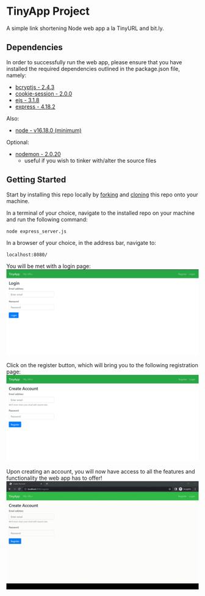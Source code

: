 # TinyApp Project

A simple link shortening Node web app a la TinyURL and bit.ly.

## Dependencies

In order to successfully run the web app, please ensure that you have installed the required dependencies outlined in the package.json file, namely:

- [bcryptjs - 2.4.3](https://www.npmjs.com/package/bcryptjs)
- [cookie-session - 2.0.0](https://www.npmjs.com/package/cookie-session)
- [ejs - 3.1.8](https://www.npmjs.com/package/ejs)
- [express - 4.18.2](https://www.npmjs.com/package/express)

Also:

- [node - v16.18.0 (minimum)](https://nodejs.org/en/download/)

Optional:

- [nodemon - 2.0.20](https://www.npmjs.com/package/nodemon)
  - useful if you wish to tinker with/alter the source files


## Getting Started

Start by installing this repo locally by [forking](https://docs.github.com/en/get-started/quickstart/fork-a-repo) and [cloning](https://git-scm.com/book/en/v2/Git-Basics-Getting-a-Git-Repository) this repo onto your machine. 

In a terminal of your choice, navigate to the installed repo on your machine and run the following command:
```
node express_server.js
```
In a browser of your choice, in the address bar, navigate to: 
```
localhost:8080/
```
You will be met with a login page:
!["login-page"](/assets/images/TinyApp-login.png)

Click on the register button, which will bring you to the following registration page:
!["registration-page"](/assets/images/TinyApp-register.png)

Upon creating an account, you will now have access to all the features and functionality the web app has to offer!
!["demo"](/assets/images/TinyApp-demo.gif)